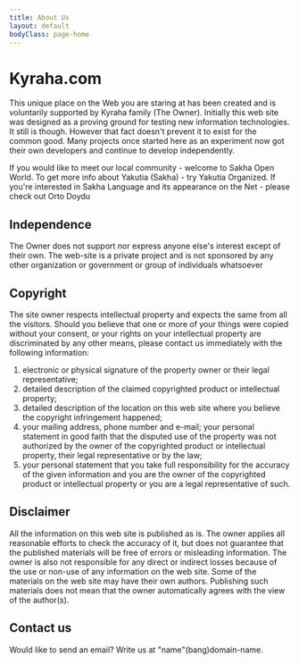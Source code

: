 ```yaml
---
title: About Us
layout: default
bodyClass: page-home
---
```


# Kyraha.com

This unique place on the Web you are staring at has been created and is voluntarily supported by Kyraha family (The Owner). Initially this web site was designed as a proving ground for testing new information technologies. It still is though. However that fact doesn't prevent it to exist for the common good. Many projects once started here as an experiment now got their own developers and continue to develop independently.

If you would like to meet our local community - welcome to Sakha Open World. To get more info about Yakutia (Sakha) - try Yakutia Organized. If you're interested in Sakha Language and its appearance on the Net - please check out Orto Doydu

## Independence

The Owner does not support nor express anyone else's interest except of their own. The web-site is a private project and is not sponsored by any other organization or government or group of individuals whatsoever

## Copyright

The site owner respects intellectual property and expects the same from all the visitors. Should you believe that one or more of your things were copied without your consent, or your rights on your intellectual property are discriminated by any other means, please contact us immediately with the following information:

1.    electronic or physical signature of the property owner or their legal representative;
2.    detailed description of the claimed copyrighted product or intellectual property;
2.    detailed description of the location on this web site where you believe the copyright infringement happened;
2.    your mailing address, phone number and e-mail;
    your personal statement in good faith that the disputed use of the property was not authorized by the owner of the copyrighted product or intellectual property, their legal representative or by the law;
2.    your personal statement that you take full responsibility for the accuracy of the given information and you are the owner of the copyrighted product or intellectual property or you are a legal representative of such.

## Disclaimer

All the information on this web site is published as is. The owner applies all reasonable efforts to check the accuracy of it, but does not guarantee that the published materials will be free of errors or misleading information. The owner is also not responsible for any direct or indirect losses because of the use or non-use of any information on the web site. Some of the materials on the web site may have their own authors. Publishing such materials does not mean that the owner automatically agrees with the view of the author(s).

## Contact us

Would like to send an email?
Write us at "name"(bang)domain-name.